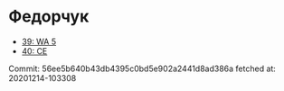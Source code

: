 # Федорчук
- [39: WA 5](39.md)
- [40: CE](40.md)

Commit: 56ee5b640b43db4395c0bd5e902a2441d8ad386a
 fetched at: 20201214-103308
